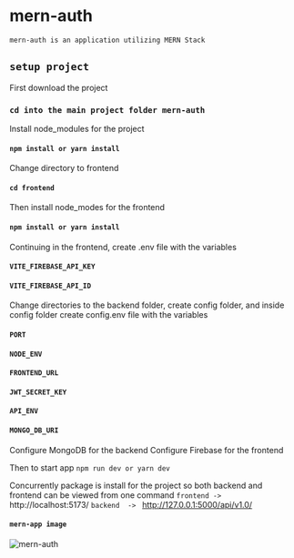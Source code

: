 # mern-auth
`mern-auth is an application utilizing MERN Stack`

## `setup project`

First download the project
### `cd into the main project folder mern-auth`

Install node_modules for the project
#### `npm install or yarn install`

Change directory to frontend
#### `cd frontend`

Then install node_modes for the frontend
#### `npm install or yarn install`

Continuing in the frontend, create .env file with the variables
#### `VITE_FIREBASE_API_KEY`
#### `VITE_FIREBASE_API_ID`

Change directories to the backend folder, create config folder,
and inside config folder create config.env file with the variables
#### `PORT`
#### `NODE_ENV`
#### `FRONTEND_URL`
#### `JWT_SECRET_KEY`
#### `API_ENV`
#### `MONGO_DB_URI`

Configure MongoDB for the backend
Configure Firebase for the frontend

Then to start app
`npm run dev or yarn dev`

Concurrently package is install for the project so both backend and
frontend can be viewed from one command
`frontend -> ` http://localhost:5173/
`backend  -> ` http://127.0.0.1:5000/api/v1.0/ 

#### `mern-app image`
![mern-auth](https://github.com/MAbdurahman/mern-auth/assets/20928980/7316a73e-d231-445a-b743-e2d5e262e050)